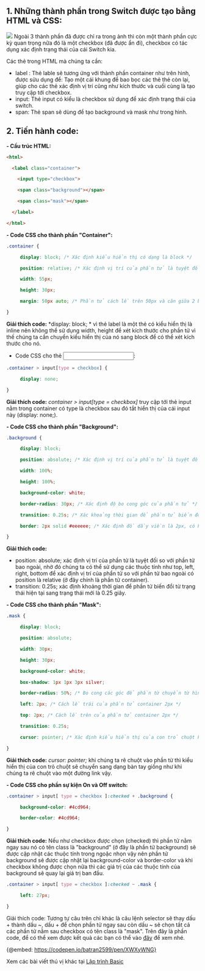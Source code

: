 ## 1. Những thành phần trong Switch được tạo bằng HTML và CSS:
![](https://images.viblo.asia/1ab04b5a-37ee-4d3a-a8ab-3da1ca446ec9.png)
Ngoài 3 thành phần đã  được chỉ ra trong ảnh thì còn một thành phần cực kỳ quan trọng nữa đó là một checkbox (đã được ẩn đi), checkbox có tác dụng xác định trạng thái của cái Switch kia.

Các thẻ trong HTML mà chúng ta cần:

* label : Thẻ lable sẽ tương ứng với thành phần container như trên hình, được sửu dụng để: Tạo một cái khung để bao bọc các thẻ thẻ còn lại, giúp cho các thẻ xác định vị trí cũng như kích thước và cuối cùng là tạo truy cập tới checkbox.
* input: Thẻ input có kiểu là checkbox sử dụng để xác định trạng thái của switch.
* span: Thẻ span sẽ dùng để tạo background và mask như trong hình.

## 2. Tiến hành code:

**- Cấu trúc HTML:**

```html
<html>

  <label class="container">

    <input type="checkbox">

    <span class="background"></span>

    <span class="mask"></span>

  </label>

</html>
```

**- Code CSS cho thành phần "Container":**

```css 
.container {

     display: block; /* Xác định kiểu hiển thị có dạng là block */

     position: relative; /* Xác định vị trí của phần tử là tuyệt đối */

     width: 55px;

     height: 30px;

     margin: 50px auto; /* Phần tử cách lề trên 50px và căn giữa 2 bên */

}
```

**Giải thích code:** *display: block; * vì thẻ label là một thẻ có kiểu hiển thị là inline nên không thể sử dụng width, height để xét kích thước cho phần tử vì thế chúng ta cần chuyển kiểu hiển thị của nó sang block để có thể xét kích thước cho nó.

- Code CSS cho thẻ <input>:

```css 
.container > input[type = checkbox] {

     display: none;

}
```

**Giải thích code:** *container > input[type = checkbox]* truy cập tới thẻ input nằm trong container có type là checkbox sau đó tắt hiển thị của cái input này (display: none;).

**- Code CSS cho thành phần "Background":**

```css 
.background {

     display: block; 

     position: absolute; /* Xác định vị trí của phần tử là tuyệt đối so với phần tử bao ngoài */

     width: 100%;

     height: 100%;

     background-color: white;

     border-radius: 30px; /* Xác định độ bo cong góc của phần tử */

     transition: 0.25s; /* Xác khoảng thời gian để phần tử biến đổi trạng thái */

     border: 2px solid #eeeeee; /* Xác định đồ dầy viền là 2px, có kiểu nét liền và có màu #eeeeee*/

}
```

**Giải thích code:**

* position: absolute; xác định vị trí của phần tử là tuyệt đối so với phần tử bao ngoài, nhờ đó chúng ta có thể sử dụng các thuộc tính như top, left, right, bottom để xác định vị trí của phẩn tử so với phần tử bao ngoài có position là relative (ở đây chính là phần tử container).
* transition: 0.25s; xác định khoảng thời gian để phần tử biến đổi từ trạng thái hiện tại sang trạng thái mới là 0.25 giây.

**- Code CSS cho thành phần "Mask":**

```css 
.mask {

     display: block;

     position: absolute;

     width: 30px;

     height: 30px;

     background-color: white;

     box-shadow: 1px 1px 3px silver;

     border-radius: 50%; /* Bo cong các góc để phần từ chuyển từ hình vuông sang hình tròn */

     left: 2px; /* Cách lề trái của phần tử container 2px */

     top: 2px; /* Cách lề trên của phần tử container 2px */

     transition: 0.25s;

     cursor: pointer; /* Xác định kiểu hiển thị của con trỏ chuột khi rê con trỏ chuột vào phần tử là pointer */

}
```

**Giải thích code:** *cursor: pointer;* khi chúng ta rê chuột vào phần từ thì kiểu hiển thị của con trỏ chuột sẽ chuyển sang dạng bàn tay giống như khi chúng ta rê chuột vào một đường link vậy.

**- Code CSS cho phần sự kiện On và Off switch:**

```css 
.container > input[ type = checkbox ]:checked + .background {

     background-color: #4cd964;

     border-color: #4cd964;

}
```

**Giải thích code:** Nếu như checkbox được chọn (checked) thì phần tử nằm ngay sau nó có tên class là "background" (ở đây là phần tử background) sẽ được cập nhật các thuộc tính trong ngoặc nhọn vậy nên phần tử background sẽ được cập nhật lại background-color và border-color và khi checkbox không được chọn nữa thì các giá trị của các thuộc tính của background sẽ quay lại giá trị ban đầu.

```css 
.container > input[ type = checkbox ]:checked ~ .mask {

     left: 27px;

}
```

Giải thích code: Tương tự câu trên chỉ khác là câu lệnh selector sẽ thay dấu + thành dấu ~, dấu + để chọn phần tử ngay sau còn dấu ~ sẽ chọn tất cả các phần tử nằm sau checkbox có tên class là "mask".
Trên đây là phần code, để có thể xem được kết quả các bạn có thể vào [đây](https://codepen.io/batran2599/pen/XWXyWNG) để xem nhé.

{@embed: https://codepen.io/batran2599/pen/XWXyWNG}

Xem các bài viết thú vị khác tại [Lập trình Basic](https://laptrinhbasic.info/)